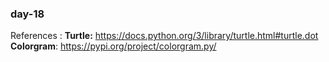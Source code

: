 ### day-18
References :
**Turtle:** https://docs.python.org/3/library/turtle.html#turtle.dot
 **Colorgram**:           https://pypi.org/project/colorgram.py/